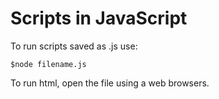 # Scripts in JavaScript

To run scripts saved as .js use:

```
$node filename.js
```

To run html, open the file using a web browsers.
